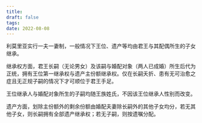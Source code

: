 ```yaml
---
title: 
draft: false
tags: 
date: 2022-08-08
---
```


利莫里亚实行一夫一妻制，一般情况下王位、遗产等均由君王与其配偶所生的子女继承。

继承权方面，君王长嗣（无论男女）及该嗣与婚配对象（两人已成婚）所生后代为正统，拥有王位第一继承权与遗产主份额继承权。仅在长嗣夭折、患有无可治愈之症且无正规子嗣的情况下才可顺位于君王手足。

王位继承人与婚配对象所生的子嗣均随王族姓氏，不因该王位继承人性别而改变。

遗产方面，划除主份额外的剩余份额由婚配夫妻除长嗣外的其他子女均分，若无其他子女，则长嗣拥有全部遗产继承权；若无子嗣，则按遗嘱分配。
